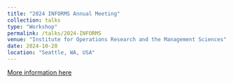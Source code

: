 ```yaml
---
title: "2024 INFORMS Annual Meeting"
collection: talks
type: "Workshop"
permalink: /talks/2024-INFORMS
venue: "Institute for Operations Research and the Management Sciences"
date: 2024-10-20  
location: "Seattle, WA, USA"
---
```


[More information here](https://meetings.informs.org/wordpress/seattle2024/)
